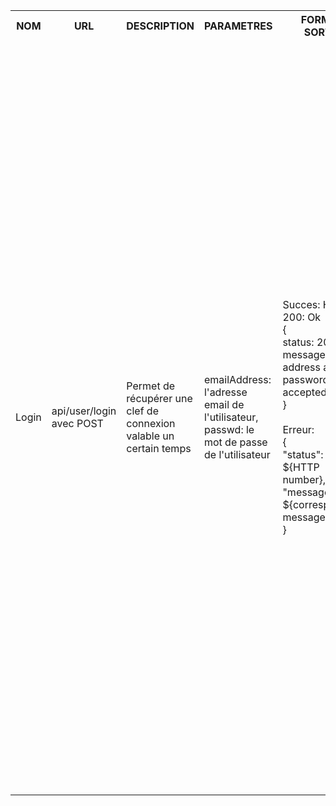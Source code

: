 <table>
    <tr>
        <th>NOM</th>
        <th>URL</th>
        <th>DESCRIPTION</th>
        <th>PARAMETRES</th>
        <th>FORMAT SORTIE</th>
        <th>EXEMPLE SORTIE</th>
        <th>ERREURS POSSIBLES</th>
        <th>AVANCEMENT</th>
        <th>CLASSES / FICHIERS .js</th>
        <th>INFOS SUPPLEMENTAIRES</th>
    </tr>
    <tr>
        <td>Login</td>
        <td>api/user/login avec POST</td>
        <td>Permet de récupérer une clef de connexion valable un certain temps</td>
        <td>
            emailAddress: l'adresse email de l'utilisateur,<br>
            passwd: le mot de passe de l'utilisateur<br>
        <td>
            Succes: HTTP 200: Ok<br>
            {<br>
            status: 200,<br>
            message: "Email address and password accepted"<br>
            }<br><br>
            Erreur: <br>
            {<br>
                "status": ${HTTP number},<br>
                "message": ${corresponding message}<br>
            }<br>
        </td>
        <td>
            Succes: HTTP 200: Ok<br>
            {<br>
            status: 200,<br>
            message: "Email address and password accepted"<br>
            }<br><br>
            Erreur: HTTP 401: Unauthorized<br>
            {<br>
                "status": 401,<br>
                "message": "Unkown email address"<br>
            }<br><br>
            Erreur: HTTP 403: Forbidden<br>
            {<br>
                "status": 403,<br>
                "message": "Invalid password"<br>
            }<br><br>
            Erreur: HTTP 40O: Bad Request<br>
            {<br>
                "status": 400,<br>
                "message": "Invalid credentials - email address or password missing"<br>
            }<br><br>
            Erreur: HTTP 500: Internal Server Error<br>
            {<br>
                "status": 500,<br>
                "message": "Internal error"<br>
            }<br>
        </td>
        <td>
            Données incomplètes -> 400,<br>
            Mauvaise données d'authentification -> 401,<br>
            Acces non authorise -> 403<br>
            Erreur interne -> 500<br>
        </td>
        <td>Fini</td>
        <td>apiUser.js (in src/api/), users.js (in src/entities/), testLogin.js (in tests/)</td>
        <td>...</td>
    </tr>
</table>
